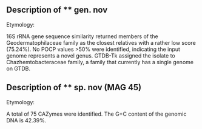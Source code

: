 ## Description of ** gen. nov
<!-- Genome completeness is ;64.85
Genome contamination is ;2.01 -->
Etymology:

16S rRNA gene sequence similarity returned members of the Geodermatophilaceae family as the closest relatives
with a rather low score (75.24%). 
No POCP values >50% were identified, indicating the input genome represents a novel genus. 
GTDB-Tk assigned the isolate to Chazhemtobacteraceae family, a family that currently has a single genome on GTDB. 


## Description of ** sp. nov (MAG 45)

Etymology:


A total of 75 CAZymes were identified.
The G+C content of the genomic DNA is 42.39%.

